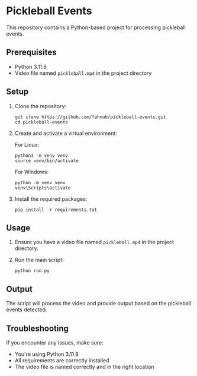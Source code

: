 # Pickleball Events

This repository contains a Python-based project for processing pickleball events.

## Prerequisites

- Python 3.11.8
- Video file named `pickleball.mp4` in the project directory

## Setup

1. Clone the repository:
   ```
   git clone https://github.com/fahnub/pickleball-events.git
   cd pickleball-events
   ```

2. Create and activate a virtual environment:

   For Linux:
   ```
   python3 -m venv venv
   source venv/bin/activate
   ```

   For Windows:
   ```
   python -m venv venv
   venv\Scripts\activate
   ```

3. Install the required packages:
   ```
   pip install -r requirements.txt
   ```

## Usage

1. Ensure you have a video file named `pickleball.mp4` in the project directory.

2. Run the main script:
   ```
   python run.py
   ```

## Output

The script will process the video and provide output based on the pickleball events detected.

## Troubleshooting

If you encounter any issues, make sure:
- You're using Python 3.11.8
- All requirements are correctly installed
- The video file is named correctly and in the right location